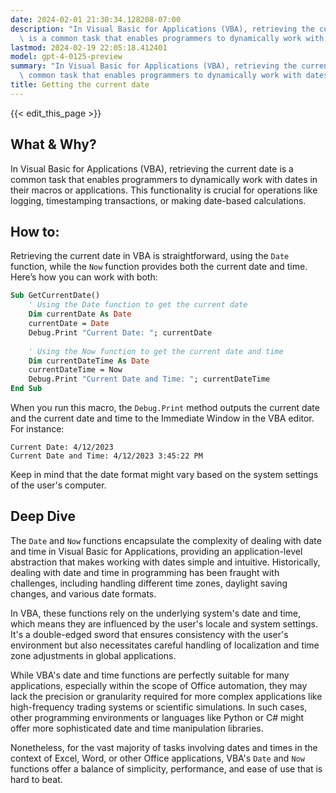 ```yaml
---
date: 2024-02-01 21:30:34.128208-07:00
description: "In Visual Basic for Applications (VBA), retrieving the current date\
  \ is a common task that enables programmers to dynamically work with dates in their\u2026"
lastmod: 2024-02-19 22:05:18.412401
model: gpt-4-0125-preview
summary: "In Visual Basic for Applications (VBA), retrieving the current date is a\
  \ common task that enables programmers to dynamically work with dates in their\u2026"
title: Getting the current date
---
```


{{< edit_this_page >}}

## What & Why?

In Visual Basic for Applications (VBA), retrieving the current date is a common task that enables programmers to dynamically work with dates in their macros or applications. This functionality is crucial for operations like logging, timestamping transactions, or making date-based calculations. 

## How to:

Retrieving the current date in VBA is straightforward, using the `Date` function, while the `Now` function provides both the current date and time. Here’s how you can work with both:

```vb
Sub GetCurrentDate()
    ' Using the Date function to get the current date
    Dim currentDate As Date
    currentDate = Date
    Debug.Print "Current Date: "; currentDate
    
    ' Using the Now function to get the current date and time
    Dim currentDateTime As Date
    currentDateTime = Now
    Debug.Print "Current Date and Time: "; currentDateTime
End Sub
```

When you run this macro, the `Debug.Print` method outputs the current date and the current date and time to the Immediate Window in the VBA editor. For instance:

```
Current Date: 4/12/2023
Current Date and Time: 4/12/2023 3:45:22 PM
```

Keep in mind that the date format might vary based on the system settings of the user's computer.

## Deep Dive

The `Date` and `Now` functions encapsulate the complexity of dealing with date and time in Visual Basic for Applications, providing an application-level abstraction that makes working with dates simple and intuitive. Historically, dealing with date and time in programming has been fraught with challenges, including handling different time zones, daylight saving changes, and various date formats.

In VBA, these functions rely on the underlying system's date and time, which means they are influenced by the user's locale and system settings. It's a double-edged sword that ensures consistency with the user's environment but also necessitates careful handling of localization and time zone adjustments in global applications.

While VBA's date and time functions are perfectly suitable for many applications, especially within the scope of Office automation, they may lack the precision or granularity required for more complex applications like high-frequency trading systems or scientific simulations. In such cases, other programming environments or languages like Python or C# might offer more sophisticated date and time manipulation libraries.

Nonetheless, for the vast majority of tasks involving dates and times in the context of Excel, Word, or other Office applications, VBA's `Date` and `Now` functions offer a balance of simplicity, performance, and ease of use that is hard to beat.
